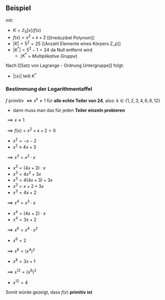 ## Beispiel
mit: 
- $K=\mathbb{Z}_{5}[x] / f(x)$
- $f(x)=x^{2}+x+2$  [[Irreduzibel Polynom]]
- $|K|=5^{2}=25$ [[Anzahl Elemente eines Körpers Z_p]]
- $|K^{*}|=5^{2}-1=24 \text{ da Null entfernt wird}$ 
	- ($K^{*}$ = *Multiplikative Gruppe*) 

Nach [[Satz von Lagrange - Ordnung Untergruppe]] folgt:
- $|\langle x\rangle| \text{ teilt } K^{*}$

### Bestimmung der Logarithmentaffel
$f \text{ primitiv } \Leftrightarrow x^{k} \neq 1$  für **alle echte Teiler von 24**, also:  $k\in \{ 1,2,3,4,6,8,12 \}$
- dann muss man das für jeden **Teiler einzeln probieren**

$\implies x \neq 1$

$\implies f(x)=x^{2}+x+2=0$
- $x^{2}=-x-2$
- $x^{2} \equiv 4x +3$

$\implies x^{3}=x^{2}\cdot x$
- $x^{3}=(4x+3)\cdot x$
- $x^{3}=4x^{2}+3x$
- $x^{3}=4(4x+3)+3x$
- $x^{3}=x+2+3x$
- $x^{3}=4x+2$

$\implies x^{4}=x^{3}\cdot x$
- $x^{4}=(4x+2)\cdot x$
- $x^{4}=3x+2$

$\implies x^{6}=x^{4}\cdot x^{2}$
- $x^{6}=2$

$\implies x^{8}=(x^{4})^{2}$
- $x^{8}=3x+1$

$\implies x^{12}=(x^{6})^{2}$
- $x^{12}=4$

Somit würde gezeigt, dass $f(x)$ **primitiv ist**